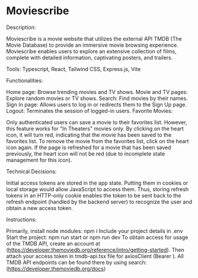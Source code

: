 # Moviescribe
Description:

Moviescribe is a movie website that utilizes the external API TMDB (The Movie Database) to provide an immersive movie browsing experience. Moviescribe enables users to explore an extensive collection of films, complete with detailed information, captivating posters, and trailers.

Tools: Typescript, React, Tailwind CSS, Express.js, Vite

Functionalities:

Home page: Browse trending movies and TV shows.
Movie and TV pages: Explore random movies or TV shows.
Search: Find movies by their names.
Sign In page: Allows users to log in or redirects them to the Sign Up page.
Logout: Terminates the session of logged-in users.
Favorite Movies:

Only authenticated users can save a movie to their favorites list. However, this feature works for "In Theaters" movies only. By clicking on the heart icon, it will turn red, indicating that the movie has been saved to the favorites list. To remove the movie from the favorites list, click on the heart icon again. If the page is refreshed for a movie that has been saved previously, the heart icon will not be red (due to incomplete state management for this icon).

Technical Decisions:

Initial access tokens are stored in the app state. Putting them in cookies or local storage would allow JavaScript to access them. Thus, storing refresh tokens in an HTTP-only cookie enables the token to be sent back to the refresh endpoint (handled by the backend server) to recognize the user and obtain a new access token.

Instructions:

Primarily, install node modules: npm i
Include your project details in .env
Start the project: npm run start or npm run dev
To obtain access for usage of the TMDB API, create an account at (https://developer.themoviedb.org/reference/intro/getting-started). Then attach your access token in tmdb-api.tsx file for axiosClient (Bearer <Your access token>).
All TMDB API endpoints can be found there by using search: (https://developer.themoviedb.org/docs)
